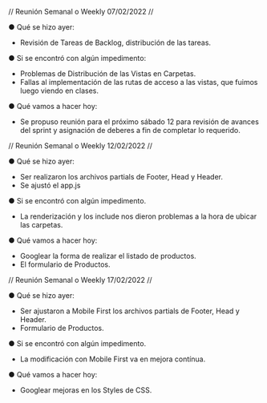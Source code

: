 // Reunión Semanal o Weekly 07/02/2022 //

● Qué se hizo ayer:
* Revisión de Tareas de Backlog, distribución de las tareas.

● Si se encontró con algún impedimento:
* Problemas de Distribución de las Vistas en Carpetas.
* Fallas al implementación de  las rutas de acceso a las vistas, que fuimos luego viendo en clases.

● Qué vamos a hacer hoy:
* Se propuso reunión para el próximo sábado 12 para revisión de avances del sprint y asignación de deberes a fin de completar lo requerido.


// Reunión Semanal o Weekly 12/02/2022 //

  ● Qué se hizo ayer:
* Ser realizaron los archivos partials de Footer, Head y Header.
* Se ajustó el app.js


● Si se encontró con algún impedimento.
* La renderización y los include nos dieron problemas a la hora de ubicar las carpetas.

● Qué vamos a hacer hoy:
* Googlear la forma de realizar el listado de productos.
* El formulario de Productos.

// Reunión Semanal o Weekly 17/02/2022 //

  ● Qué se hizo ayer:
* Ser ajustaron a Mobile First los archivos partials de Footer, Head y Header.
* Formulario de Productos.

● Si se encontró con algún impedimento.
* La modificación con Mobile First va en mejora contínua.

● Qué vamos a hacer hoy:
* Googlear mejoras en los Styles de CSS.
